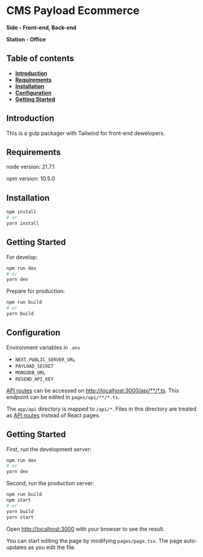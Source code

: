# CMS Payload Ecommerce

**Side - Front-end, Back-end**

**Station - Office**

## Table of contents
- **[Introduction](#introduction)**
- **[Requirements](#requirements)**
- **[Installation](#installation)**
- **[Configuration](#configuration)**
- **[Getting Started](#getting-started)**

<h2 id="introduction">Introduction</h2>

This is a gulp packager with Tailwind for front-end dewelopers.

<h2 id="requirements">Requirements</h2>

node version: 21.7.1

npm version: 10.5.0

<h2 id="installation">Installation</h2>

```bash
npm install
# or
yarn install
```

<h2 id="getting-started">Getting Started</h2>

For develop:

```bash
npm run dev
# or
yarn dev
```

Prepare for production:
```bash
npm run build
# or
yarn build
```

<h2 id="configuration">Configuration</h2>

Environment variables in ```.env```
* ``NEXT_PUBLIC_SERVER_URL``
* ``PAYLOAD_SECRET``
* ``MONGODB_URL``
* ``RESEND_API_KEY``

[API routes](https://nextjs.org/docs/api-routes/introduction) can be accessed on [http://localhost:3000/api/**/*.ts](http://localhost:3000/api/**/*.ts). This endpoint can be edited in `pages/api/**/*.ts`.

The `app/api` directory is mapped to `/api/*`. Files in this directory are treated as [API routes](https://nextjs.org/docs/api-routes/introduction) instead of React pages.

<h2 id="getting-started">Getting Started</h2>

First, run the development server:

```bash
npm run dev
# or
yarn dev
```

Second, run the production server:
```bash
npm run build
npm start
# or
yarn build
yarn start
```

Open [http://localhost:3000](http://localhost:3000) with your browser to see the result.

You can start editing the page by modifying `pages/page.tsx`. The page auto-updates as you edit the file.